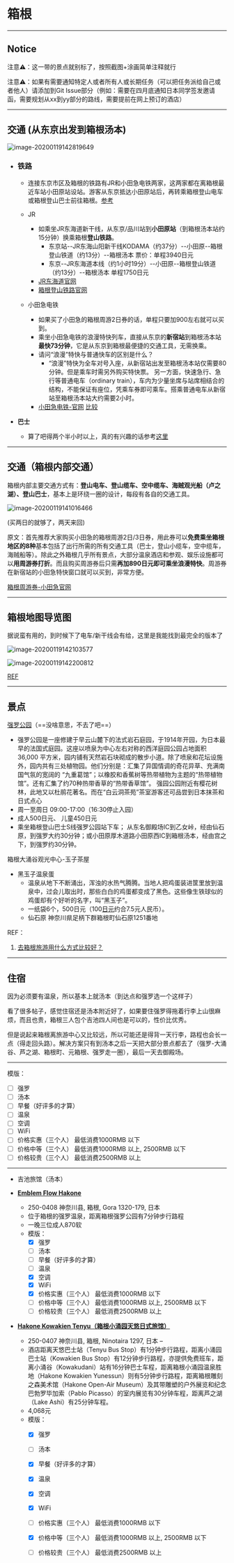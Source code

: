 # 箱根

---

## Notice 

注意⚠️：这一带的景点就别标了，按照截图+涂画简单注释就行

注意⚠️：如果有需要通知特定人或者所有人或长期任务（可以把任务派给自己或者他人）请添加到Git Issue部分（例如：需要在四月底通知日本同学签发邀请函，需要规划从xx到yy部分的路线，需要提前在网上预订的酒店）

---

## **交通** (从东京出发到箱根汤本)

![image-20200119142819649](https://tva1.sinaimg.cn/large/006tNbRwly1gb1uttv8x6j316y0u01ky.jpg)

- ### **铁路**

    - 连接东京市区及箱根的铁路有JR和小田急电铁两家，这两家都在离箱根最近车站小田原站设站。游客从东京抵达小田原站后，再转乘箱根登山电车或箱根登山巴士前往箱根。[参考](http://wenda.16fan.com/question/144089.html)
    - JR
        - 如乘坐JR东海道新干线，从东京/品川站到**小田原站**（到箱根汤本站约15分钟）换乘箱根**登山铁路**。
            - 东京站--JR东海山阳新干线KODAMA（约37分）--小田原--箱根登山铁道（约13分）--箱根汤本 票价：单程3940日元
            - 东京--JR东海道本线（约1小时19分）--小田原--箱根登山铁道（约13分）--箱根汤本 单程1750日元
        - [JR东海道官网](https://jr-central.co.jp/)
        - [箱根登山铁路官网](https://www.hakone-tozan.co.jp/#20491)

    - 小田急电铁
        - 如果买了小田急的箱根周游2日券的话，单程只要加900左右就可以买到。
        - 乘坐小田急电铁的浪漫特快列车，直接从东京的**新宿站**到箱根汤本站**最快73分钟**，它是从东京到箱根最便捷的交通工具，无需换乘。
        - 请问“浪漫”特快与普通快车的区别是什么？
            - “浪漫”特快为全车对号入座，从新宿站出发至箱根汤本站仅需要80分钟。但是乘车时需另外购买特快票。 另一方面，快速急行、急行等普通电车（ordinary train），车内为少量坐席与站席相结合的结构，不能保证有座位，凭乘车券即可乘车。搭乘普通电车从新宿站至箱根汤本站大约需要2小时。
        - [小田急电铁-官网](https://www.odakyu.jp/sc/) [比较](https://www.odakyu.jp/sc/romancecar/about/)

- **巴士**

    - 算了吧得两个半小时以上，真的有兴趣的话参考[这里](https://www.hakonenavi.jp/international/cn/access/tokyo)

---

## 交通（箱根内部交通）

箱根内部主要交通方式有：**登山电车、登山缆车、空中缆车、海贼观光船（卢之湖）、登山巴士**，基本上是环绕一圈的设计，每段有各自的交通工具。

![image-20200119141016466](https://tva1.sinaimg.cn/large/006tNbRwly1gb1uayhnbgj313k0a8do0.jpg)

(买两日的就够了，两天来回)

原文：首先推荐大家购买小田急的箱根周游2日/3日券，用此券可以**免费乘坐箱根地区的8种**基本包括了出行所需的所有交通工具（巴士，登山小缆车，空中缆车，海贼船等）。除此之外箱根几乎所有景点，大部分温泉酒店和参观、娱乐设施都可以**用周游券打折**。而且购买周游券后只需**再加890日元即可乘坐浪漫特快**。周游券在新宿站的小田急特快窗口就可以买到，非常方便。

[箱根周游券-小田急官网](https://www.odakyu.jp/sc/passes/hakone/)

---

## 箱根地图导览图

据说蛮有用的，到时候下了电车/新干线会有给，这里是我能找到最完全的版本了

![image-20200119142103577](https://tva1.sinaimg.cn/large/006tNbRwly1gb1um7dd8yj315v0u01kx.jpg)

![image-20200119142200812](https://tva1.sinaimg.cn/large/006tNbRwly1gb1uqv2ipjj31490u0qv7.jpg)

[REF](https://www.odakyu.jp/wordpress/wp-content/themes/odakyu/sc/pdf/sightseeing/map_hakone.pdf)

---

## 景点

[强罗公园](http://www.mafengwo.cn/poi/5441802.html)（==没啥意思，不去了吧==）

- 强罗公园是一座修建于早云山麓下的法式岩石庭园，于1914年开园，为日本最早的法国式庭园。这座以喷泉为中心左右对称的西洋庭园公园占地面积36,000 平方米，园内铺有天然岩石块砌成的散步小道。除了喷泉和花坛设施外，园内共有三处植物园。他们分别是：汇集了异国情调的奇花异草、充满南国气氛的宽阔的 “九重葛馆”；以橡胶和香蕉树等热带植物为主题的“热带植物馆”。还有汇集了约70种热带香草的“热带香草馆”。 强园公园附近有樱花树林，此地又以杜鹃花著名。而在“白云洞茶苑”茶室游客还可品尝到日本抹茶和日式点心
- 周一至周日 09:00-17:00（16:30停止入园）
- 成人500日元、 儿童450日元
- 乘坐箱根登山巴士S线强罗公园站下车；
    从东名御殿场IC到乙女峠，经由仙石原，到强罗大约30分钟；或小田原厚木道路小田原西IC到箱根汤本，经由宫之下，到强罗约30分钟。

箱根大涌谷观光中心-玉子茶屋

- 黑玉子温泉蛋
    - 温泉从地下不断涌出，浑浊的水热气腾腾。当地人把鸡蛋装进筐里放到温泉中，过会儿取出时，那些白白的鸡蛋都变成了黑色。这些像生铁球似的鸡蛋却有个好听的名字，叫“黑玉子”。
    - 一纸袋6个，500日元（100[日元](https://baike.baidu.com/item/日元/1246421)约合7.5元人民币）。
    - 仙石原 神奈川県足柄下群箱根町仙石原1251番地

REF： 

1. [去箱根旅游用什么方式比较好？](https://www.zhihu.com/question/29059959)

---

## 住宿

因为必须要有温泉，所以基本上就汤本（到达点和强罗选一个这样子）

看了很多帖子，感觉住宿还是汤本附近好了，如果要住强罗得拖着行李上山很麻烦，而且也贵，箱根三人包个吉池四人间也是可以的，性价比优秀。

但是说起来箱根离旅游中心又比较远，所以可能还是得背一天行李，路程也会长一点（得走回头路）。解决方案只有到汤本之后一天把大部分景点都去了（强罗-大涌谷、芦之湖、箱根町、元箱根、强罗走一圈），最后一天去御殿场。

---

模版：

- [ ] 强罗
- [ ] 汤本
- [ ] 早餐（好评多的才算）
- [ ] 温泉
- [ ] 空调
- [ ] WiFi
- [ ] 价格实惠（三个人） 最低消费1000RMB 以下
- [ ] 价格中等（三个人） 最低消费1000RMB 以上, 2500RMB 以下
- [ ] 价格较贵（三个人） 最低消费2500RMB 以上

---

- 吉池旅馆（汤本）

- [**Emblem Flow Hakone**](https://www.booking.com/hotel/jp/emblem-flow-hakone.zh-cn.html?aid=357030;label=bai408jc-1DCAUodUIMZ29yYS1zdGF0aW9uSCtYA2gxiAEBmAEruAEHyAEM2AED6AEB-AECiAIBqAIDuAL79Y_xBcACAQ;sid=f65e5c744e9fe70549d3af783bad1ab3)
    - 250-0408 神奈川县, 箱根, Gora 1320-179, 日本 
    - 位于箱根的强罗温泉，距离箱根强罗公园有7分钟步行路程
    - 一晚三位成人870软
    - 模版：
        - [x] 强罗
        - [ ] 汤本
        - [ ] 早餐（好评多的才算）
        - [ ] 温泉
        - [x] 空调
        - [x] WiFi
        - [x] 价格实惠（三个人） 最低消费1000RMB 以下
        - [ ] 价格中等（三个人） 最低消费1000RMB 以上, 2500RMB 以下
        - [ ] 价格较贵（三个人） 最低消费2500RMB 以上
- [**Hakone Kowakien Tenyu（箱根小涌园天悠日式旅馆）**](https://www.booking.com/hotel/jp/hakone-kowakien-tenyu.zh-cn.html?aid=357030;label=bai408jc-1DCAUodUIMZ29yYS1zdGF0aW9uSCtYA2gxiAEBmAEruAEHyAEM2AED6AEB-AECiAIBqAIDuAL79Y_xBcACAQ;sid=f65e5c744e9fe70549d3af783bad1ab3;all_sr_blocks=186762426_225978115_3_1_0;checkin=2020-07-02;checkout=2020-07-03;dest_id=-228233;dest_type=city;dist=0;group_adults=3;group_children=0;hapos=5;highlighted_blocks=186762426_225978115_3_1_0;hp_group_set=0;hpos=5;no_rooms=1;req_adults=3;req_children=0;room1=A%2CA%2CA;sb_price_type=total;sr_order=popularity;sr_pri_blocks=186762426_225978115_3_1_0__6533999;srepoch=1579416738;srpvid=349230512fe6013d;type=total;ucfs=1&#hotelTmpl)
    - 250-0407 神奈川县, 箱根, Ninotaira 1297, 日本 –
    - 酒店距离天悠巴士站（Tenyu Bus Stop）有1分钟步行路程，距离小涌园巴士站（Kowakien Bus Stop）有12分钟步行路程，亦提供免费班车，距离小涌谷（Kowakudani）站有16分钟巴士车程，距离箱根小涌园温泉胜地（Hakone Kowakien Yunessun）则有5分钟步行路程，距离箱根雕刻之森美术馆（Hakone Open-Air Museum）及其带雕塑的户外展览和纪念巴勃罗毕加索（Pablo Picasso）的室内展览有30分钟车程，距离芦之湖（Lake Ashi）有25分钟车程。
    - 4,068元
    - 模版：
        - [x] 强罗
        - [ ] 汤本
        - [x] 早餐（好评多的才算）
        - [x] 温泉
        - [x] 空调
        - [x] WiFi
        - [ ] 价格实惠（三个人） 最低消费1000RMB 以下
        - [x] 价格中等（三个人） 最低消费1000RMB 以上, 2500RMB 以下
        - [ ] 价格较贵（三个人） 最低消费2500RMB 以上













> 